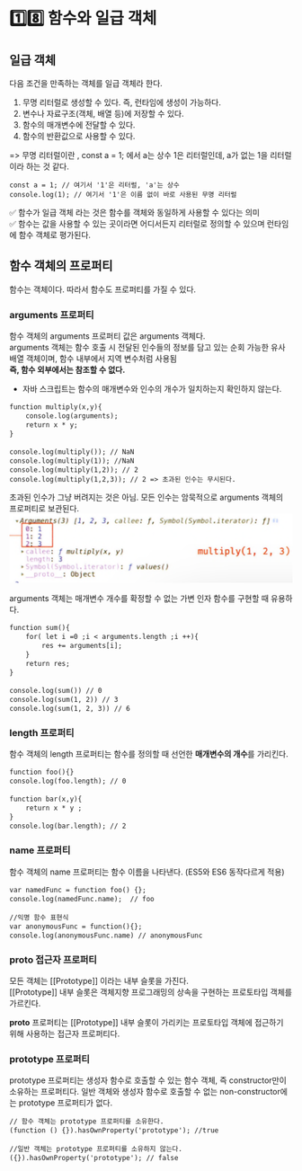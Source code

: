 # 1️⃣8️⃣ 함수와 일급 객체

## 일급 객체

다음 조건을 만족하는 객체를 일급 객체라 한다.

1. 무명 리터럴로 생성할 수 있다. 즉, 런타임에 생성이 가능하다.
2. 변수나 자료구조(객체, 배열 등)에 저장할 수 있다.
3. 함수의 매개변수에 전달할 수 있다.
4. 함수의 반환값으로 사용할 수 있다.

=> 무명 리터럴이란 , const a = 1; 에서 a는 상수 1은 리터럴인데, a가 없는 1을 리터럴이라 하는 것 같다.

```
const a = 1; // 여기서 '1'은 리터럴, 'a'는 상수
console.log(1); // 여기서 '1'은 이름 없이 바로 사용된 무명 리터럴
```

✅ 함수가 일급 객체 라는 것은 함수를 객체와 동일하게 사용할 수 있다는 의미</br>
✅ 함수는 값을 사용할 수 있는 곳이라면 어디서든지 리터럴로 정의할 수 있으며 런타임에 함수 객체로 평가된다.

## 함수 객체의 프로퍼티

함수는 객체이다. 따라서 함수도 프로퍼티를 가질 수 있다.

### arguments 프로퍼티

함수 객체의 arguments 프로퍼티 값은 arguments 객체다. </br>
arguments 객체는 함수 호출 시 전달된 인수들의 정보를 담고 있는 순회 가능한 유사 배열 객체이며, 함수 내부에서 지역 변수처럼 사용됨</br>
**즉, 함수 외부에서는 참조할 수 없다.**

- 자바 스크립트는 함수의 매개변수와 인수의 개수가 일치하는지 확인하지 않는다.

```
function multiply(x,y){
    console.log(arguments);
    return x * y;
}

console.log(multiply()); // NaN
console.log(multiply(1)); //NaN
console.log(multiply(1,2)); // 2
console.log(multiply(1,2,3)); // 2 => 초과된 인수는 무시된다.
```

초과된 인수가 그냥 버려지는 것은 아님. 모든 인수는 암묵적으로 arguments 객체의 프로퍼티로 보관된다.
![alt text](image.png)

arguments 객체는 매개변수 개수를 확정할 수 없는 가변 인자 함수를 구현할 때 유용하다.

```
function sum(){
    for( let i =0 ;i < arguments.length ;i ++){
        res += arguments[i];
    }
    return res;
}

console.log(sum()) // 0
console.log(sum(1, 2)) // 3
console.log(sum(1, 2, 3)) // 6
```

### length 프로퍼티

함수 객체의 length 프로퍼티는 함수를 정의할 때 선언한 **매개변수의 개수**를 가리킨다.

```
function foo(){}
console.log(foo.length); // 0

function bar(x,y){
    return x * y ;
}
console.log(bar.length); // 2
```

### name 프로퍼티

함수 객체의 name 프로퍼티는 함수 이름을 나타낸다. (ES5와 ES6 동작다르게 적용)

```
var namedFunc = function foo() {};
console.log(namedFunc.name);  // foo

//익명 함수 표현식
var anonymousFunc = function(){};
console.log(anonymousFunc.name) // anonymousFunc
```

### **proto** 접근자 프로퍼티

모든 객체는 [[Prototype]] 이라는 내부 슬롯을 가진다. </br>
[[Prototype]] 내부 슬롯은 객체지향 프로그래밍의 상속을 구현하는 프로토타입 객체를 가르킨다. </br>

**proto** 프로퍼티는 [[Prototype]] 내부 슬롯이 가리키는 프로토타입 객체에 접근하기 위해 사용하는 접근자 프로퍼티다.

### prototype 프로퍼티

prototype 프로퍼티는 생성자 함수로 호출할 수 있는 함수 객체, 즉 constructor만이 소유하는 프로퍼티다.
일반 객체와 생성자 함수로 호출할 수 없는 non-constructor에는 prototype 프로퍼티가 없다.

```
// 함수 객체는 prototype 프로퍼티를 소유한다.
(function () {}).hasOwnProperty('prototype'); //true

//일반 객체는 prototype 프로퍼티를 소유하지 않는다.
({}).hasOwnProperty('prototype'); // false
```
